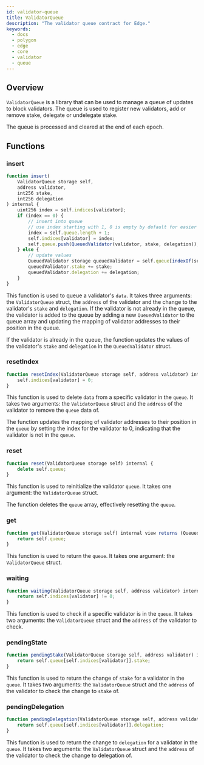 ```yaml
---
id: validator-queue
title: ValidatorQueue
description: "The validator queue contract for Edge."
keywords:
  - docs
  - polygon
  - edge
  - core
  - validator
  - queue
---
```


## Overview

`ValidatorQueue` is a library that can be used to manage a queue of
updates to block validators. The queue is used to register new validators,
add or remove stake, delegate or undelegate stake.

The queue is processed and cleared at the end of each epoch.

## Functions

### insert

```js
function insert(
    ValidatorQueue storage self,
    address validator,
    int256 stake,
    int256 delegation
) internal {
    uint256 index = self.indices[validator];
    if (index == 0) {
        // insert into queue
        // use index starting with 1, 0 is empty by default for easier checking of pending balances
        index = self.queue.length + 1;
        self.indices[validator] = index;
        self.queue.push(QueuedValidator(validator, stake, delegation));
    } else {
        // update values
        QueuedValidator storage queuedValidator = self.queue[indexOf(self, validator)];
        queuedValidator.stake += stake;
        queuedValidator.delegation += delegation;
    }
}
```

This function is used to queue a validator's `data`.
It takes three arguments: the `ValidatorQueue` struct, the `address` of the validator and
the change to the validator's `stake` and `delegation`. If the validator is not already
in the queue, the validator is added to the queue by adding a new `QueuedValidator` to the
queue array and updating the mapping of validator addresses to their position in the queue.

If the validator is already in the queue, the function updates the values of the
validator's `stake` and `delegation` in the `QueuedValidator` struct.

### resetIndex

```js
function resetIndex(ValidatorQueue storage self, address validator) internal {
    self.indices[validator] = 0;
}
```

This function is used to delete `data` from a specific validator in the `queue`.
It takes two arguments: the `ValidatorQueue` struct and the `address` of the validator
to remove the `queue` data of.

The function updates the mapping of validator addresses to their position in the `queue`
by setting the index for the validator to 0, indicating that the validator is not in
the `queue`.

### reset

```js
function reset(ValidatorQueue storage self) internal {
    delete self.queue;
}
```

This function is used to reinitialize the validator `queue`.
It takes one argument: the `ValidatorQueue` struct.

The function deletes the `queue` array, effectively resetting the `queue`.

### get

```js
function get(ValidatorQueue storage self) internal view returns (QueuedValidator[] storage) {
    return self.queue;
}
```

This function is used to return the `queue`. It takes one argument: the `ValidatorQueue` struct.

### waiting

```js
function waiting(ValidatorQueue storage self, address validator) internal view returns (bool) {
    return self.indices[validator] != 0;
}
```

This function is used to check if a specific validator is in the `queue`.
It takes two arguments: the `ValidatorQueue` struct and the `address` of the
validator to check.

### pendingState

```js
function pendingStake(ValidatorQueue storage self, address validator) internal view returns (int256) {
    return self.queue[self.indices[validator]].stake;
}
```

This function is used to return the change of `stake` for a validator in the `queue`.
It takes two arguments: the `ValidatorQueue` struct and the `address` of the validator
to check the change to `stake` of.

### pendingDelegation

```js
function pendingDelegation(ValidatorQueue storage self, address validator) internal view returns (int256) {
    return self.queue[self.indices[validator]].delegation;
}
```

This function is used to return the change to `delegation` for a validator
in the `queue`. It takes two arguments: the `ValidatorQueue` struct and
the `address` of the validator to check the change to delegation of.
